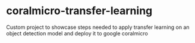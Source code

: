 # coralmicro-transfer-learning
Custom project to showcase steps needed to apply transfer learning on an object detection model and deploy it to google coralmicro
